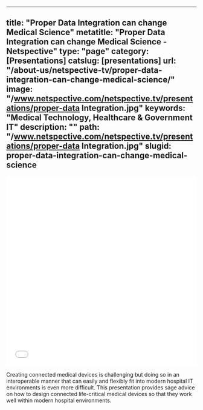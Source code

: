 ---
title: "Proper Data Integration can change Medical Science"
metatitle: "Proper Data Integration can change Medical Science - Netspective"
type: "page"
category: [Presentations]
catslug: [presentations]
url: "/about-us/netspective-tv/proper-data-integration-can-change-medical-science/"
image: "/www.netspective.com/netspective.tv/presentations/proper-data Integration.jpg"
keywords: "Medical Technology, Healthcare & Government IT"
description: ""
path: "/www.netspective.com/netspective.tv/presentations/proper-data Integration.jpg"
slugid: proper-data-integration-can-change-medical-science
----
<iframe src="//speakerdeck.com/player/f65a13e0e8e001304a13021448eaa125" width="100%" height="500" frameborder="0" allowfullscreen="allowfullscreen"></iframe>

Creating connected medical devices is challenging but doing so in an interoperable manner that can easily and flexibly fit into modern hospital IT environments is even more difficult. This presentation provides sage advice on how to design connected life-critical medical devices so that they work well within modern hospital environments.